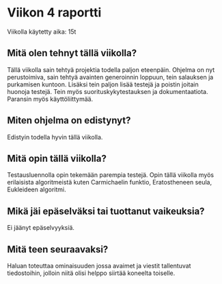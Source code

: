 # Viikon 4 raportti

Viikolla käytetty aika: 15t

## Mitä olen tehnyt tällä viikolla?

Tällä viikolla sain tehtyä projektia todella paljon eteenpäin. Ohjelma on nyt perustoimiva, sain tehtyä avainten generoinnin loppuun, tein salauksen ja purkamisen kuntoon. Lisäksi tein paljon lisää testejä ja poistin joitain huonoja testejä. Tein myös suorituskykytestauksen ja dokumentaatiota. Paransin myös käyttöliittymää.

## Miten ohjelma on edistynyt?

Edistyin todella hyvin tällä viikolla.

## Mitä opin tällä viikolla?

Testausluennolla opin tekemään parempia testejä. Opin tällä viikolla myös erilaisista algoritmeistä kuten Carmichaelin funktio, Eratostheneen seula, Eukleideen algoritmi.

## Mikä jäi epäselväksi tai tuottanut vaikeuksia?

Ei jäänyt epäselvyyksiä.

## Mitä teen seuraavaksi?

Haluan toteuttaa ominaisuuden jossa avaimet ja viestit tallentuvat tiedostoihin, jolloin niitä olisi helppo siirtää koneelta toiselle.
